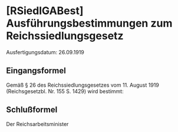 # [RSiedlGABest] Ausführungsbestimmungen zum Reichssiedlungsgesetz

Ausfertigungsdatum: 26.09.1919

 

## Eingangsformel

Gemäß § 26 des Reichssiedlungsgesetzes vom 11. August 1919 (Reichsgesetzbl. Nr. 155 S. 1429) wird bestimmt:


## Schlußformel

Der Reichsarbeitsminister
